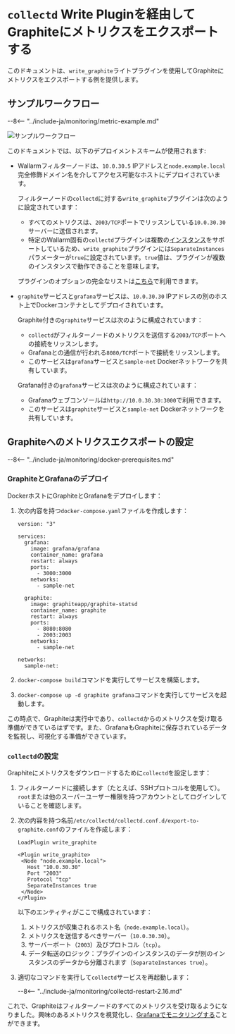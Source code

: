 [img-write-plugin-graphite]:    ../../images/monitoring/write-plugin-graphite.png

[doc-grafana]:                  working-with-grafana.md

[link-docker-ce]:               https://docs.docker.com/install/
[link-docker-compose]:          https://docs.docker.com/compose/install/
[link-collectd-naming]:         https://collectd.org/wiki/index.php/Naming_schema
[link-write-plugin]:            https://collectd.org/documentation/manpages/collectd.conf.5.shtml#plugin_write_graphite

#   `collectd` Write Pluginを経由してGraphiteにメトリクスをエクスポートする

このドキュメントは、`write_graphite`ライトプラグインを使用してGraphiteにメトリクスをエクスポートする例を提供します。

##  サンプルワークフロー

--8<-- "../include-ja/monitoring/metric-example.md"

![サンプルワークフロー][img-write-plugin-graphite]

このドキュメントでは、以下のデプロイメントスキームが使用されます:
*   Wallarmフィルターノードは、`10.0.30.5` IPアドレスと`node.example.local`完全修飾ドメイン名を介してアクセス可能なホストにデプロイされています。

    フィルターノードの`collectd`に対する`write_graphite`プラグインは次のように設定されています：

      *   すべてのメトリクスは、`2003/TCP`ポートでリッスンしている`10.0.30.30`サーバーに送信されます。
      *   特定のWallarm固有の`collectd`プラグインは複数の[インスタンス][link-collectd-naming]をサポートしているため、`write_graphite`プラグインには`SeparateInstances`パラメーターが`true`に設定されています。`true`値は、プラグインが複数のインスタンスで動作できることを意味します。
    
    プラグインのオプションの完全なリストは[こちら][link-write-plugin]で利用できます。
    
*   `graphite`サービスと`grafana`サービスは、`10.0.30.30` IPアドレスの別のホスト上でDockerコンテナとしてデプロイされています。
    
    Graphite付きの`graphite`サービスは次のように構成されています：

      *   `collectd`がフィルターノードのメトリクスを送信する`2003/TCP`ポートへの接続をリッスンします。
      *   Grafanaとの通信が行われる`8080/TCP`ポートで接続をリッスンします。
      *   このサービスは`grafana`サービスと`sample-net` Dockerネットワークを共有しています。

    Grafana付きの`grafana`サービスは次のように構成されています：

      *   Grafanaウェブコンソールは`http://10.0.30.30:3000`で利用できます。
      *   このサービスは`graphite`サービスと`sample-net` Dockerネットワークを共有しています。

##  Graphiteへのメトリクスエクスポートの設定

--8<-- "../include-ja/monitoring/docker-prerequisites.md"

### GraphiteとGrafanaのデプロイ

DockerホストにGraphiteとGrafanaをデプロイします：
1.  次の内容を持つ`docker-compose.yaml`ファイルを作成します：
    
    ```
    version: "3"
    
    services:
      grafana:
        image: grafana/grafana
        container_name: grafana
        restart: always
        ports:
          - 3000:3000
        networks:
          - sample-net
    
      graphite:
        image: graphiteapp/graphite-statsd
        container_name: graphite
        restart: always
        ports:
          - 8080:8080
          - 2003:2003
        networks:
          - sample-net
    
    networks:
      sample-net:
    ```
    
2.  `docker-compose build`コマンドを実行してサービスを構築します。
    
3.  `docker-compose up -d graphite grafana`コマンドを実行してサービスを起動します。
    
この時点で、Graphiteは実行中であり、`collectd`からのメトリクスを受け取る準備ができているはずです。また、GrafanaもGraphiteに保存されているデータを監視し、可視化する準備ができています。

### `collectd`の設定

Graphiteにメトリクスをダウンロードするために`collectd`を設定します：
1.  フィルターノードに接続します（たとえば、SSHプロトコルを使用して）。`root`または他のスーパーユーザー権限を持つアカウントとしてログインしていることを確認します。
2.  次の内容を持つ名前`/etc/collectd/collectd.conf.d/export-to-graphite.conf`のファイルを作成します：
    
    ```
    LoadPlugin write_graphite
    
    <Plugin write_graphite>
     <Node "node.example.local">
       Host "10.0.30.30"
       Port "2003"
       Protocol "tcp"
       SeparateInstances true
     </Node>
    </Plugin>
    ```
    
    以下のエンティティがここで構成されています：
    
    1.  メトリクスが収集されるホスト名（`node.example.local`）。
    2.  メトリクスを送信するべきサーバー（`10.0.30.30`）。
    3.  サーバーポート（`2003`）及びプロトコル（`tcp`）。
    4.  データ転送のロジック：プラグインのインスタンスのデータが別のインスタンスのデータから分離されます（`SeparateInstances true`）。
    
3.  適切なコマンドを実行して`collectd`サービスを再起動します：

    --8<-- "../include-ja/monitoring/collectd-restart-2.16.md"

これで、Graphiteはフィルターノードのすべてのメトリクスを受け取るようになりました。興味のあるメトリクスを視覚化し、[Grafanaでモニタリングする][doc-grafana]ことができます。